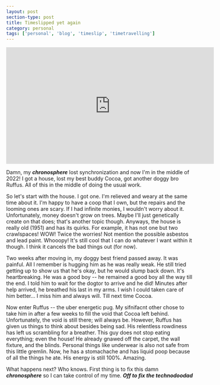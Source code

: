 ```yaml
---
layout: post
section-type: post
title: Timeslipped yet again
category: personal
tags: ['personal', 'blog', 'timeslip', 'timetravelling']
---
```


<p align="center">
        <div class="videoWrapper">
<iframe width="560" height="315" src="https://www.youtube.com/embed/D_Oyplmhhv0" title="YouTube video player" frameborder="0" allow="accelerometer; autoplay; clipboard-write; encrypted-media; gyroscope; picture-in-picture" allowfullscreen></iframe>
        </div>
</p>

Damn, my <b><i>chronosphere</b></i> lost synchronization and now I'm in the middle of 2022! I got a house, lost my best buddy Cocoa, got another doggy bro Ruffus. All of this in the middle of doing the usual work. 

So let's start with the house. I got one. I'm relieved and weary at the same time about it. I'm happy to have a coop that I own, but the repairs and the looming ones are scary. If I had infinite monies, I wouldn't worry about it. Unfortunately, money doesn't grow on trees. Maybe I'll just genetically create on that does; that's another topic though. Anyways, the house is really old (1951) and has its quirks. For example, it has not one but two crawlspaces! WOW! Twice the worries! Not mention the possible asbestos and lead paint. Whooopy! It's still cool that I can do whatever I want within it though. I think it cancels the bad things out (for now).

Two weeks after moving in, my doggy best friend passed away. It was painful. All I remember is hugging him as he was really weak. He still tried getting up to show us that he's okay, but he would slump back down. It's heartbreaking. He was a good boy -- he remained a good boy all the way till the end. I told him to wait for the dogtor to arrive and he did! Minutes after help arrived, he breathed his last in my arms. I wish I could taken care of him better... I miss him and always will. Till next time Cocoa.

Now enter Ruffus -- the uber energetic pug. My sifnifacnt other chose to take him in after a few weeks to fill the void that Cocoa left behind. Unfortunately, the void is still there; will always be. However, Ruffus has given us things to think about besides being sad. His relentless rowdiness has left us scrambling for a breather. This guy does not stop eating everything; even the house! He already gnawed off the carpet, the wall fixture, and the blinds. Personal things like underwear is also not safe from this little gremlin. Now, he has a stomachache and has liquid poop because of all the things he ate. His energy is still 100%. Amazing.

What happens next? Who knows. First thing is to fix this damn <b><i>chronosphere</b></i> so I can take control of my time. <b><i>**Off to fix the technodoodad**</b></i>


